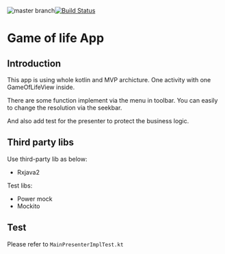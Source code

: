 ![master branch](https://img.shields.io/badge/master-:-blue.svg?style=social)[![Build Status](https://travis-ci.org/sasowang/GameOfLife.svg?branch=master)](https://travis-ci.org/sasowang/GameOfLife)

# Game of life App

## Introduction
This app is using whole kotlin and MVP archicture. One activity with one GameOfLifeView inside. 

There are some function implement via the menu in toolbar. You can easily to change the resolution via the seekbar.

And also add test for the presenter to protect the business logic.

## Third party libs
Use third-party lib as below:

- Rxjava2

Test libs:

- Power mock
- Mockito

## Test
Please refer to `MainPresenterImplTest.kt`
